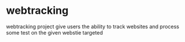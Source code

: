 # webtracking
webtracking project give users the ability to track websites and process some test on the given webstie targeted 
